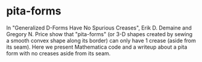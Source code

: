 pita-forms
==========

In "Generalized D-Forms Have No Spurious Creases", Erik D. Demaine and Gregory N. Price show that "pita-forms" (or 3-D shapes created by sewing a smooth convex shape along its border) can only have 1 crease (aside from its seam). Here we present Mathematica code and a writeup about a pita form with no creases aside from its seam.
